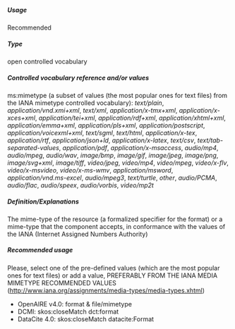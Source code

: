 ##### Usage
Recommended
##### Type
open controlled vocabulary
##### Controlled vocabulary reference and/or values
ms:mimetype (a subset of values (the most popular ones for text files) from the IANA mimetype controlled vocabulary): _text/plain_, _application/vnd.xmi+xml_, _text/xml_, _application/x-tmx+xml_, _application/x-xces+xml_, _application/tei+xml_, _application/rdf+xml_, _application/xhtml+xml_, _application/emma+xml_, _application/pls+xml_, _application/postscript_, _application/voicexml+xml_, _text/sgml_, _text/html_, _application/x-tex_, _application/rtf_, _application/json+ld_, _application/x-latex_, _text/csv_, _text/tab-separated-values_, _application/pdf_, _application/x-msaccess_, _audio/mp4_, _audio/mpeg_, _audio/wav_, _image/bmp_, _image/gif_, _image/jpeg_, _image/png_, _image/svg+xml_, _image/tiff_, _video/jpeg_, _video/mp4_, _video/mpeg_, _video/x-flv_, _video/x-msvideo_, _video/x-ms-wmv_, _application/msword_, _application/vnd.ms-excel_, _audio/mpeg3_, _text/turtle_, _other_, _audio/PCMA_, _audio/flac_, _audio/speex_, _audio/vorbis_, _video/mp2t_
##### Definition/Explanations
The mime-type of the resource (a formalized specifier for the format) or a mime-type that the component accepts, in conformance with the values of the IANA (Internet Assigned Numbers Authority)
##### Recommended usage
Please, select one of the pre-defined values (which are the most popular ones for text files) or add a value, PREFERABLY FROM THE IANA MEDIA MIMETYPE RECOMMENDED VALUES (http://www.iana.org/assignments/media-types/media-types.xhtml)
* OpenAIRE v4.0: format & file/mimetype
* DCMI: skos:closeMatch dct:format
* DataCite 4.0: skos:closeMatch datacite:Format

